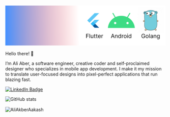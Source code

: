 ![Ali Akber's Github Banner](cover.png)

Hello there! 👋

I’m Ali Aber, a software engineer, creative coder and self-proclaimed designer who specializes in mobile app development. I make it my mission to translate user-focused designs into pixel-perfect  applications that run blazing fast.

[![LinkedIn Badge](https://img.shields.io/badge/LinkedIn-Profile-informational?style=flat&logo=linkedin&logoColor=white&color=0D76A8)](https://www.linkedin.com/in/ali-akber-247820139/)

![GitHub stats](https://github-readme-stats.vercel.app/api?username=AliAkberAakash&&show_icons=true&title_color=ffffff&icon_color=a4c639&text_color=daf7dc&bg_color=151515)

<p><img align="center" src="https://github-readme-streak-stats.herokuapp.com/?user=AliAkberAakash&" alt="AliAkberAakash"/></p>
